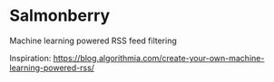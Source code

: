 # Salmonberry

Machine learning powered RSS feed filtering

Inspiration: https://blog.algorithmia.com/create-your-own-machine-learning-powered-rss/
